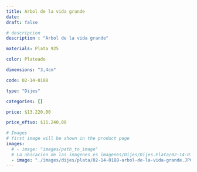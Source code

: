 ```yaml
---
title: Arbol de la vida grande
date: 
draft: false

# descripcion
description : "Arbol de la vida grande"

materials: Plata 925

color: Plateado

dimensions: "3,4cm"

code: 02-14-0188

type: "Dijes"

categories: []

price: $13.220,00

price_eftvo: $11.240,00

# Images
# first image will be shown in the product page
images:
  # - image: "images/path_to_image"
  # La ubicacion de las imagenes es imagenes/Dijes/Dijes.Plata/02-14-0188-arbol-de-la-vida-grande
  - image: "./images/dijes/plata/02-14-0188-arbol-de-la-vida-grande.JPG"
---
```

